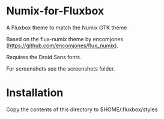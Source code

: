 # Numix-for-Fluxbox
A Fluxbox theme to match the Numix GTK theme

Based on the flux-numix theme by encomjones (https://github.com/encomjones/flux_numix).

Requires the Droid Sans fonts.

For screenshots see the screenshots folder.

# Installation

Copy the contents of this directory to $HOME/.fluxbox/styles
